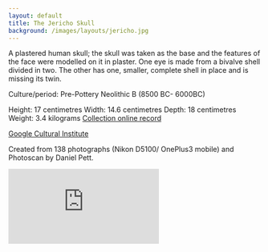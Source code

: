 ```yaml
---
layout: default
title: The Jericho Skull
background: /images/layouts/jericho.jpg
---
```


A plastered human skull; the skull was taken as the base and the features of the face were modelled on it in plaster. One eye is made from a bivalve shell divided in two. The other has one, smaller, complete shell in place and is missing its twin.

Culture/period: Pre-Pottery Neolithic B (8500 BC- 6000BC)

Height: 17 centimetres
Width: 14.6 centimetres
Depth: 18 centimetres
Weight: 3.4 kilograms
[Collection online record](http://bit.ly/jerichoSkull3D)

[Google Cultural Institute](https://www.google.com/culturalinstitute/beta/asset/swH1nFuqOHaDLQ)

Created from 138 photographs (Nikon D5100/ OnePlus3 mobile) and Photoscan by Daniel Pett.

<div class="embed-responsive embed-responsive-4by3">
    <iframe title="A 3D model" class="embed-responsive-item" src="https://sketchfab.com/models/bdcf4843e0964da2931aa7ab1fc1b99d/embed" frameborder="0" allow="autoplay; fullscreen; vr" mozallowfullscreen="true" webkitallowfullscreen="true"></iframe>
</div>
